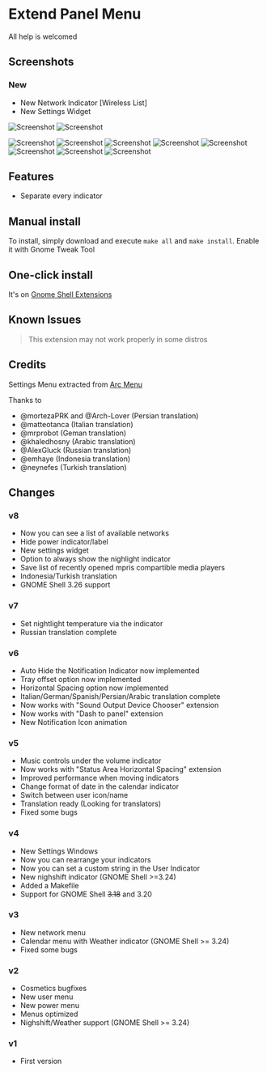 # Extend Panel Menu

All help is welcomed

## Screenshots
### New
- New Network Indicator [Wireless List]
- New Settings Widget

![Screenshot](https://raw.githubusercontent.com/julio641742/extend-panel-menu/master/screenshots/network-v8.png)
![Screenshot](https://raw.githubusercontent.com/julio641742/extend-panel-menu/master/screenshots/settings-v8.png)

![Screenshot](https://raw.githubusercontent.com/julio641742/extend-panel-menu/master/screenshots/panel-v8.png)
![Screenshot](https://raw.githubusercontent.com/julio641742/extend-panel-menu/master/screenshots/panel-theme-v8.png)
![Screenshot](https://raw.githubusercontent.com/julio641742/extend-panel-menu/master/screenshots/nightlight-v8.png)
![Screenshot](https://raw.githubusercontent.com/julio641742/extend-panel-menu/master/screenshots/volume-v8.png)
![Screenshot](https://raw.githubusercontent.com/julio641742/extend-panel-menu/master/screenshots/power-v8.png)
![Screenshot](https://raw.githubusercontent.com/julio641742/extend-panel-menu/master/screenshots/calendar-v8.png)
![Screenshot](https://raw.githubusercontent.com/julio641742/extend-panel-menu/master/screenshots/notification-v8.png)
![Screenshot](https://raw.githubusercontent.com/julio641742/extend-panel-menu/master/screenshots/user-v8.png)


## Features
- Separate every indicator

## Manual install
To install, simply download and execute `make all` and  `make install`. Enable it with Gnome Tweak Tool

## One-click install
It's on [Gnome Shell Extensions](https://extensions.gnome.org/extension/1201/extend-panel-menu/)


## Known Issues
> This extension may not work properly in some distros

## Credits
Settings Menu extracted from [Arc Menu](https://extensions.gnome.org/extension/1228/arc-menu/)

Thanks to
- @mortezaPRK and @Arch-Lover (Persian translation)
- @matteotanca (Italian translation)
- @mrprobot (Geman translation)
- @khaledhosny (Arabic translation)
- @AlexGluck (Russian translation)
- @emhaye (Indonesia translation)
- @neynefes (Turkish translation)

## Changes

### v8
- Now you can see a list of available networks
- Hide power indicator/label
- New settings widget
- Option to always show the nighlight indicator
- Save list of recently opened mpris compartible media players
- Indonesia/Turkish translation
- GNOME Shell 3.26 support

### v7
- Set nightlight temperature via the indicator
- Russian translation complete


### v6
- Auto Hide the Notification Indicator now implemented
- Tray offset option now implemented
- Horizontal Spacing option now implemented
- Italian/German/Spanish/Persian/Arabic translation complete
- Now works with "Sound Output Device Chooser" extension
- Now works with "Dash to panel" extension
- New Notification Icon animation

### v5
- Music controls under the volume indicator
- Now works with "Status Area Horizontal Spacing" extension
- Improved performance when moving indicators
- Change format of date in the calendar indicator
- Switch between user icon/name
- Translation ready (Looking for translators)
- Fixed some bugs

### v4
- New Settings Windows
- Now you can rearrange your indicators
- Now you can set a custom string in the User Indicator
- New nighshift indicator (GNOME Shell >=3.24)
- Added a Makefile
- Support for GNOME Shell ~~3.18~~ and 3.20

### v3
- New network menu
- Calendar menu with Weather indicator (GNOME Shell >= 3.24)
- Fixed some bugs

### v2
- Cosmetics bugfixes
- New user menu
- New power menu
- Menus optimized
- Nighshift/Weather support (GNOME Shell >= 3.24)

### v1
- First version
